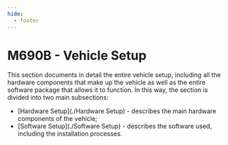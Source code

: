 ```yaml
---
hide:
  - footer
---
```


#  M690B - Vehicle Setup

This section documents in detail the entire vehicle setup, including all the hardware components that make up the vehicle as well as the entire software package that allows it to function. In this way, the section is divided into two main subsections:

- [Hardware Setup](./Hardware Setup) - describes the main hardware components of the vehicle;
- [Software Setup](./Software Setup) - describes the software used, including the installation processes.
